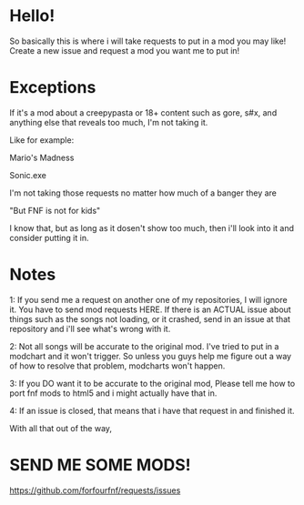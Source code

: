 # Hello!

So basically this is where i will take requests to put in a mod you may like! Create a new issue and request a mod you want me to put in!

# Exceptions

If it's a mod about a creepypasta or 18+ content such as gore, s#x, and anything else that reveals too much, I'm not taking it. 

Like for example:

Mario's Madness

Sonic.exe

I'm not taking those requests no matter how much of a banger they are

"But FNF is not for kids"

I know that, but as long as it dosen't show too much, then i'll look into it and consider putting it in.

# Notes

1: If you send me a request on another one of my repositories, I will ignore it. You have to send mod requests HERE. If there is an ACTUAL issue about things such as the songs not loading, or it crashed, send in an issue at that repository and i'll see what's wrong with it.

2: Not all songs will be accurate to the original mod. I've tried to put in a modchart and it won't trigger. So unless you guys help me figure out a way of how to resolve that problem, modcharts won't happen.

3: If you DO want it to be accurate to the original mod, Please tell me how to port fnf mods to html5 and i might actually have that in.

4: If an issue is closed, that means that i have that request in and finished it.

With all that out of the way,

# SEND ME SOME MODS!

https://github.com/forfourfnf/requests/issues
